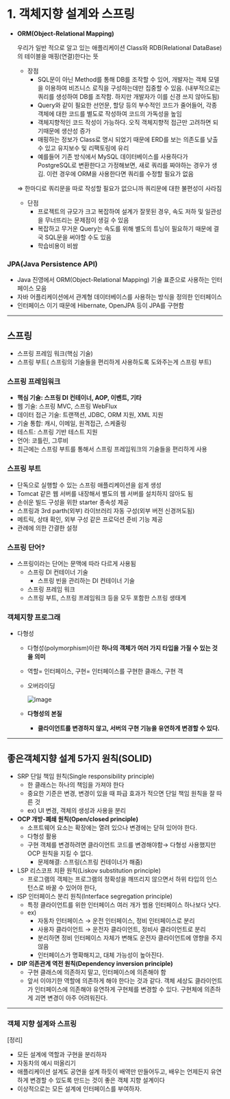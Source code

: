 # 1. 객체지향 설계와 스프링

- **ORM(Object-Relational Mapping)**
    
    우리가 일반 적으로 알고 있는 애플리케이션 Class와 RDB(Relational DataBase)의 테이블을 매핑(연결)한다는 뜻
    
    - 장점
        - SQL문이 아닌 Method를 통해 DB를 조작할 수 있어, 개발자는 객체 모델을 이용하여 비즈니스 로직을 구성하는데만 집중할 수 있음. (내부적으로는 쿼리를 생성하여 DB를 조작함. 하지만 개발자가 이를 신경 쓰지 않아도됨)
        - Query와 같이 필요한 선언문, 할당 등의 부수적인 코드가 줄어들어, 각종 객체에 대한 코드를 별도로 작성하여 코드의 가독성을 높임
        - 객체지향적인 코드 작성이 가능하다. 오직 객체지향적 접근만 고려하면 되기때문에 생산성 증가
        - 매핑하는 정보가 Class로 명시 되었기 때문에 ERD를 보는 의존도를 낮출 수 있고 유지보수 및 리팩토링에 유리
        - 예를들어 기존 방식에서 MySQL 데이터베이스를 사용하다가 PostgreSQL로 변환한다고 가정해보면, 새로 쿼리를 짜야하는 경우가 생김. 이런 경우에 ORM을 사용한다면 쿼리를 수정할 필요가 없음
    
    ⇒ 한마디로 쿼리문을 따로 작성할 필요가 없으니까 쿼리문에 대한 불편성이 사라짐
    
    - 단점
        - 프로젝트의 규모가 크고 복잡하여 설계가 잘못된 경우, 속도 저하 및 일관성을 무너뜨리는 문제점이 생길 수 있음
        - 복잡하고 무거운 Query는 속도를 위해 별도의 튜닝이 필요하기 때문에 결국 SQL문을 써야할 수도 있음
        - 학습비용이 비쌈

### JPA(Java Persistence API)

- Java 진영에서 ORM(Object-Relational Mapping) 기술 표준으로 사용하는 인터페이스 모음
- 자바 어플리케이션에서 관계형 데이터베이스를 사용하는 방식을 정의한 인터페이스
- 인터페이스 이기 때문에 Hibernate, OpenJPA 등이 JPA를 구현함

---

## 스프링

- 스프링 프레임 워크(핵심 기술)
- 스프링 부트( 스프링의 기술들을 편리하게 사용하도록 도와주는게 스프링 부트)

### 스프링 프레임워크

- **핵심 기술: 스프링 DI 컨테이너, AOP, 이벤트, 기타**
- 웹 기술: 스프링 MVC, 스프링 WebFlux
- 데이터 접근 기술: 트랜잭션, JDBC, ORM 지원, XML 지원
- 기술 통합: 캐시, 이메일, 원격접근, 스케줄링
- 테스트: 스프링 기반 테스트 지원
- 언어: 코틀린, 그루비
- 최근에는 스프링 부트를 통해서 스프링 프레임워크의 기술들을 편리하게 사용

### 스프링 부트

- 단독으로 실행할 수 있는 스프링 애플리케이션을 쉽게 생성
- Tomcat 같은 웹 서버를 내장해서 별도의 웹 서버를 설치하지 않아도 됨
- 손쉬운 빌드 구성을 위한 starter 종속성 제공
- 스프링과 3rd parth(외부) 라이브러리 자동 구성(외부 버전 신경꺼도됨)
- 메트릭, 상태 확인, 외부 구성 같은 프로덕션 준비 기능 제공
- 관례에 의한 간결한 설정

### 스프링 단어?

- 스프링이라는 단어는 문맥에 따라 다르게 사용됨
    - 스프링 DI 컨테이너 기술
        - 스프링 빈을 관리하는 DI 컨테이너 기술
    - 스프링 프레임 워크
    - 스프링 부트, 스프링 프레임워크 등을 모두 포함한 스프링 생태계

### 객체지향 프로그래

- 다형성
    - 다형성(polymorphism)이란 **하나의 객체가 여러 가지 타입을 가질 수 있는 것을 의미**
    - 역할= 인터페이스, 구현= 인터페이스를 구현한 클래스, 구현 객
    - 오버라이딩
        
        ![image](https://github.com/SpringSync/Spring-Basic/assets/129932517/f4731e6b-d8f7-402b-bb46-6097cca6505b)

        
    - **다형성의 본질**
        - **클라이언트를 변경하지 않고, 서버의 구현 기능을 유연하게 변경할 수 있다.**

---

## 좋은객체지향 설계 5가지 원칙(SOLID)

- SRP 단일 책임 원칙(Single responsibility principle)
    - 한 클래스는 하나의 책임을 가져야 한다
    - 중요한 기준은 변경, 변경이 있을 때 파급 효과가 적으면 단일 책임 원칙을 잘 따른 것
    - ex) UI 변경, 객체의 생성과 사용을 분리
- **OCP 개방-폐쇄 원칙(Open/closed principle)**
    - 소프트웨어 요소는 확장에는 열려 있으나 변경에는 닫혀 있어야 한다.
    - 다형성 활용
    - 구현 객체를 변경하려면 클라이언트 코드를 변경해야함→ 다형성 사용했지만 OCP 원칙을 지킬 수 없다.
        - 문제해결: 스프링(스프링 컨테이너가 해줌)
- LSP 리스코프 치환 원칙(Liskov substitution principle)
    - 프로그램의 객체는 프로그램의 정확성을 깨뜨리지 않으면서 하위 타입의 인스턴스로 바꿀 수 있어야 한다,
- ISP 인터페이스 분리 원칙(Interface segregation principle)
    - 특정 클라이언트를 위한 인터페이스 여러 개가 범용 인터페이스 하나보다 낫다.
    - ex)
        - 자동차 인터페이스 → 운전 인터페이스, 정비 인터페이스로 분리
        - 사용자 클라이언트 → 운전자 클라이언트, 정비사 클라이언트로 분리
        - 분리하면 정비 인터페이스 자체가 변해도 운전자 클라이언트에 영향을 주지않음
        - 인터페이스가 명확해지고, 대체 가능성이 높아진다.
- **DIP 의존관계 역전 원칙(Dependency inversion principle)**
    - 구현 클래스에 의존하지 말고, 인터페이스에 의존해야 함
    - 앞서 이야기한 역할에 의존하게 해야 한다는 것과 같다. 객체 세상도 클라이언트가 인터페이스에 의존해야 유연하게 구현체를 변경할 수 있다. 구현체에 의존하게 괴면 변경이 아주 어려워진다.

---

### 객체 지향 설계와 스프링

[정리]

- 모든 설계에 역할과 구현을 분리하자
- 자동차의 예시 떠올리기
- 애플리케이션 설계도 공연을 설계 하듯이 배역만 만들어두고, 배우는 언제든지 유연하게 변경할 수 있도록 만드는 것이 좋은 객체 지향 설계이다
- 이상적으로는 모든 설계에 인터페이스를 부여하자.

